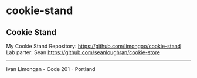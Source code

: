 # cookie-stand

Cookie Stand
------------

My Cookie Stand Repository: https://github.com/limongoo/cookie-stand
Lab parter: Sean https://github.com/seanloughran/cookie-store

-----
Ivan Limongan - Code 201 - Portland
